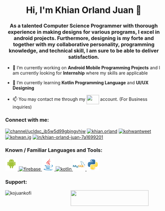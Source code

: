 <h1 align="center">Hi, I'm Khian Orland Juan 👋</h1> 
<h3 align="center">As a talented Computer Science Programmer with thorough experience in making designs for various programs, I excel in android projects. Furthermore, designing is my forte and together with my collaborative personality, programming knowledge, and technical skill, I am sure to be able to deliver satisfaction.</h3>

- 🔭 I’m currently working on **Android Mobile Programming Projects** and I am currently looking for **Internship** where my skills are applicable

- 🌱 I’m currently learning **Kotlin Programming Language** and **UI/UX Designing**

- 📫 You may contact me through my <a href="mailto:kojuan.work@gmail.com" target="blank"><img align="center" src="https://upload.wikimedia.org/wikipedia/commons/7/7e/Gmail_icon_%282020%29.svg" height="30" width="40" /></a> account. (For Business inquiries)

<h3 align="left">Connect with me:</h3>
<p align="left">
<a href="https://www.youtube.com/c/channel/ucldxc_ib5w5d99gbjngvhjw" target="blank"><img align="center" src="https://raw.githubusercontent.com/rahuldkjain/github-profile-readme-generator/master/src/images/icons/Social/youtube.svg" alt="channel/ucldxc_ib5w5d99gbjngvhjw" height="30" width="40" /></a>
<a href="https://fb.com/khian.orland" target="blank"><img align="center" src="https://raw.githubusercontent.com/rahuldkjain/github-profile-readme-generator/master/src/images/icons/Social/facebook.svg" alt="khian.orland" height="30" width="40" /></a>
<a href="https://twitter.com/kohwantweet" target="blank"><img align="center" src="https://raw.githubusercontent.com/rahuldkjain/github-profile-readme-generator/master/src/images/icons/Social/twitter.svg" alt="kohwantweet" height="30" width="40" /></a>
<a href="https://instagram.com/kohwan.ig" target="blank"><img align="center" src="https://raw.githubusercontent.com/rahuldkjain/github-profile-readme-generator/master/src/images/icons/Social/instagram.svg" alt="kohwan.ig" height="30" width="40" /></a>
<a href="https://linkedin.com/in/khian-orland-juan-7a1699201" target="blank"><img align="center" src="https://raw.githubusercontent.com/rahuldkjain/github-profile-readme-generator/master/src/images/icons/Social/linked-in-alt.svg" alt="in/khian-orland-juan-7a1699201" height="30" width="40" /></a>


<h3 align="left">Known / Familiar Languages and Tools:</h3>
<p align="left"> <a href="https://developer.android.com" target="_blank" rel="noreferrer"> <img src="https://raw.githubusercontent.com/devicons/devicon/master/icons/android/android-original-wordmark.svg" alt="android" width="40" height="40"/> </a> <a href="https://firebase.google.com/" target="_blank" rel="noreferrer"> <img src="https://www.vectorlogo.zone/logos/firebase/firebase-icon.svg" alt="firebase" width="40" height="40"/> </a> <a href="https://www.java.com" target="_blank" rel="noreferrer"> <img src="https://raw.githubusercontent.com/devicons/devicon/master/icons/java/java-original.svg" alt="java" width="40" height="40"/> </a> <a href="https://kotlinlang.org" target="_blank" rel="noreferrer"> <img src="https://www.vectorlogo.zone/logos/kotlinlang/kotlinlang-icon.svg" alt="kotlin" width="40" height="40"/> </a> <a href="https://www.mysql.com/" target="_blank" rel="noreferrer"> <img src="https://raw.githubusercontent.com/devicons/devicon/master/icons/mysql/mysql-original-wordmark.svg" alt="mysql" width="40" height="40"/> </a> <a href="https://www.python.org" target="_blank" rel="noreferrer"> <img src="https://raw.githubusercontent.com/devicons/devicon/master/icons/python/python-original.svg" alt="python" width="40" height="40"/> </a> </p>

<h3 align="left">Support:</h3>
<p><a href="https://ko-fi.com/kojuankofi"> <img align="left" src="https://cdn.ko-fi.com/cdn/kofi3.png?v=3" height="50" width="210" alt="kojuankofi" /></a>
<a href="https://www.paypal.com/donate/?hosted_button_id=F7JH8Q5KN98ZS"><img src="https://img.shields.io/badge/support-PayPal-blue?logo=PayPal&style=flat-square&label=Donate" width="250" height="50"/>
</a>
</p>
